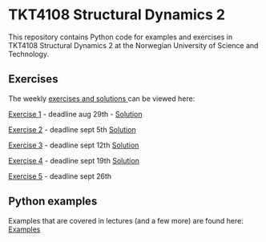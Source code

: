 # TKT4108 Structural Dynamics 2
This repository contains Python code for examples and exercises in TKT4108 Structural Dynamics 2 at the Norwegian University of Science and Technology.




## Exercises

The weekly [exercises and solutions ](https://github.com/oiseth/TKT4108StructuralDynamics2/tree/main/python/exercises) can be viewed here:

[Exercise 1](https://nbviewer.org/github/oiseth/TKT4108StructuralDynamics2/blob/main/python/exercises/exercise1/problem_set_1.ipynb) - deadline aug 29th -
[Solution](https://nbviewer.org/github/oiseth/TKT4108StructuralDynamics2/blob/main/python/exercises/exercise1/solution_problem_set_1.ipynb) 

[Exercise 2](https://nbviewer.org/github/oiseth/TKT4108StructuralDynamics2/blob/main/python/exercises/exercise2/problem_set_2.ipynb) - deadline sept 5th
[Solution](https://nbviewer.org/github/oiseth/TKT4108StructuralDynamics2/blob/main/python/exercises/exercise2/solution_problem_set_2.ipynb) 

[Exercise 3](https://nbviewer.org/github/oiseth/TKT4108StructuralDynamics2/blob/main/python/exercises/exercise3/problem_set_3.ipynb) - deadline sept 12th
[Solution](https://nbviewer.org/github/oiseth/TKT4108StructuralDynamics2/blob/main/python/exercises/exercise3/solution_problem_set_3.ipynb) 

[Exercise 4](https://nbviewer.org/github/oiseth/TKT4108StructuralDynamics2/blob/main/python/exercises/exercise4/problem_set_4.ipynb) - deadline sept 19th
[Solution](https://nbviewer.org/github/oiseth/TKT4108StructuralDynamics2/blob/main/python/exercises/exercise4/solution_problem_set_4.ipynb) 

[Exercise 5](https://nbviewer.org/github/oiseth/TKT4108StructuralDynamics2/blob/main/python/exercises/exercise5/problem_set_5.ipynb) - deadline sept 26th


## Python examples

Examples that are covered in lectures (and a few more) are found here: [Examples](https://github.com/oiseth/TKT4108StructuralDynamics2/tree/main/python/jupyterNotebooks)
